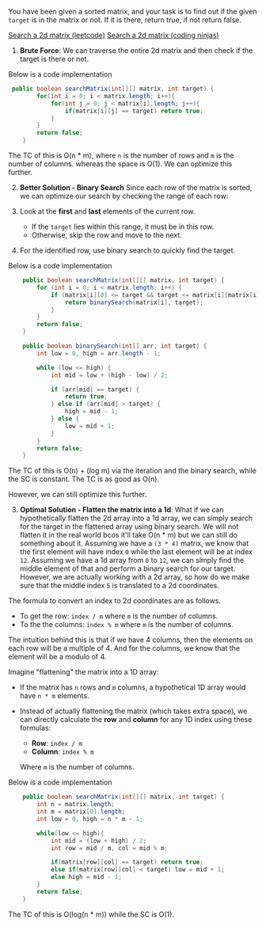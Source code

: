 You have been given a sorted matrix, and your task is to find out if the given `target` is in the matrix or not. If it is there, return true, if not return false.

[Search a 2d matrix (leetcode)](https://leetcode.com/problems/search-a-2d-matrix)
[Search a 2d matrix (coding ninjas)](https://www.codingninjas.com/studio/problems/search-in-a-2d-matrix_980531?utm_source=youtube&utm_medium=affiliate&utm_campaign=codestudio_Striver_BinarySeries&leftPanelTab=1)

1. **Brute Force**: We can traverse the entire 2d matrix and then check if the target is there or not.

Below is a code implementation
```java
 public boolean searchMatrix(int[][] matrix, int target) {
        for(int i = 0; i < matrix.length; i++){
            for(int j = 0; j < matrix[i].length; j++){
                if(matrix[i][j] == target) return true;
            }
        }
        return false;
    }
```

The TC of this is O(n * m), where `n` is the number of rows and `m` is the number of columns. whereas the space is O(1). We can optimize this further.

2. **Better Solution - Binary Search**
Since each row of the matrix is sorted, we can optimize our search by checking the range of each row:

1. Look at the **first** and **last** elements of the current row.
    - If the `target` lies within this range, it must be in this row.
    - Otherwise, skip the row and move to the next.

2. For the identified row, use binary search to quickly find the target.

Below is a code implementation
```java
    public boolean searchMatrix(int[][] matrix, int target) {
        for (int i = 0; i < matrix.length; i++) {
            if (matrix[i][0] <= target && target <= matrix[i][matrix[i].length - 1]) {
                return binarySearch(matrix[i], target);
            }
        }
        return false;
    }

    public boolean binarySearch(int[] arr, int target) {
        int low = 0, high = arr.length - 1;

        while (low <= high) {
            int mid = low + (high - low) / 2; 

            if (arr[mid] == target) {
                return true;
            } else if (arr[mid] > target) {
                high = mid - 1;
            } else {
                low = mid + 1;
            }
        }
        return false;
    }
```

The TC of this is O(n) + (log m) via the iteration and the binary search, while the SC is constant. The TC is as good as O(n).

However, we can still optimize this further.

3. **Optimal Solution - Flatten the matrix into a 1d**: 
What if we can hypothetically flatten the 2d array into a 1d array, we can simply search for the target in the flattened array using binary search. We will not flatten it in the real world bcos it'll take O(n * m) but we can still do something about it. Assuming we have a `(3 * 4)` matrix, we know that the first element will have index `0` while the last element will be at index `12`. Assuming we have a 1d array from `0` to `12`, we can simply find the middle element of that and perform a binary search for our target. However, we are actually working with a 2d array, so how do we make sure that the middle index `5` is translated to a 2d coordinates.

The formula to convert an index to 2d coordinates are as follows.

- To get the row: `index / m` where `m` is the number of columns.
- To the the columns: `index % m` where `m` is the number of columns.

The intuition behind this is that if we have 4 columns, then the elements on each row will be a multiple of 4. And for the columns, we know that the element will be a modulo of 4.


Imagine "flattening" the matrix into a 1D array:

* If the matrix has `n` rows and `m` columns, a hypothetical 1D array would have `n * m` elements.

* Instead of actually flattening the matrix (which takes extra space), we can directly calculate the **row** and **column** for any 1D index using these formulas:
    * **Row**: `index / m`
    * **Column**: `index % m`
    
    Where `m` is the number of columns.

Below is a code implementation
```java
    public boolean searchMatrix(int[][] matrix, int target) {
        int n = matrix.length;
        int m = matrix[0].length;
        int low = 0, high = n * m - 1;

        while(low <= high){
            int mid = (low + high) / 2;
            int row = mid / m, col = mid % m;

            if(matrix[row][col] == target) return true;
            else if(matrix[row][col] < target) low = mid + 1;
            else high = mid - 1;
        }
        return false;
    }
```

The TC of this is O(log(n * m)) while the SC is O(1).